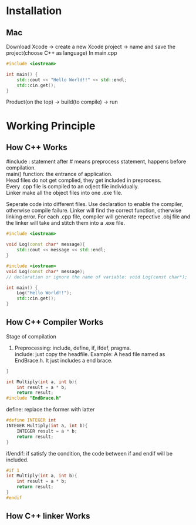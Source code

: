# Installation

## Mac
Download Xcode -> create a new Xcode project -> name and save the project(choose C++ as language)
In main.cpp
``` cpp
#include <iostream>

int main() {
    std::cout << "Hello World!!" << std::endl;
    std::cin.get();
}
```
Product(on the top) -> build(to compile) -> run
# Working Principle

## How C++ Works
#include <iostream>: statement after # means preprocess statement, happens before compilation.  
main() function: the entrance of application.  
Head files do not get complied, they get included in preprocess.   
Every .cpp file is compiled to an odject file individually.    
Linker make all the object files into one .exe file.   

Seperate code into different files. Use declaration to enable the compiler, otherwise compile failure.
Linker will find the correct function, otherwise linking error.
For each .cpp file, compiler will generate repective .obj file and the linker will take and stitch them into a .exe file.
``` cpp
#include <iostream>

void Log(const char* message){
    std::cout << message << std::endl;
}
```
``` cpp
#include <iostream>
void Log(const char* message);
// declaration or ignore the name of variable: void Log(const char*);

int main() {
    Log("Hello World!!");
    std::cin.get();
}
```
## How C++ Compiler Works
Stage of compilation
1. Preprocessing: include, define, if, ifdef, pragma.  
include: just copy the headfile. 
Example: A head file named as EndBrace.h. It just includes a end brace.
``` cpp
}
```
``` cpp
int Multiply(int a, int b){
    int result = a * b;
    return result;
#include "EndBrace.h"
```
define: replace the former with latter
``` cpp
#define INTEGER int
INTEGER Multiply(int a, int b){
    INTEGER result = a * b;
    return result;
}
```
if/endif: if satisfy the condition, the code between if and endif will be included.
``` cpp
#if 1
int Multiply(int a, int b){
    int result = a * b;
    return result;
}
#endif
```
	
## How C++ linker Works
